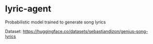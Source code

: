 # lyric-agent
Probabilistic model trained to generate song lyrics

Dataset:
https://huggingface.co/datasets/sebastiandizon/genius-song-lyrics

